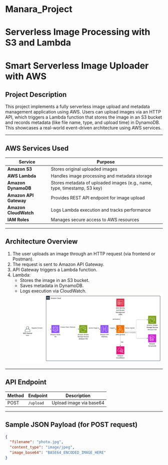 # Manara_Project
# Serverless Image Processing with S3 and Lambda
# Smart Serverless Image Uploader with AWS

## Project Description

This project implements a fully serverless image upload and metadata management application using AWS. Users can upload images via an HTTP API, which triggers a Lambda function that stores the image in an S3 bucket and records metadata (like file name, type, and upload time) in DynamoDB. This showcases a real-world event-driven architecture using AWS services.

---

##  AWS Services Used

| Service              | Purpose                                                                 |
|----------------------|-------------------------------------------------------------------------|
| **Amazon S3**         | Stores original uploaded images                                          |
| **AWS Lambda**        | Handles image processing and metadata storage                           |
| **Amazon DynamoDB**   | Stores metadata of uploaded images (e.g., name, type, timestamp, S3 key)|
| **Amazon API Gateway**| Provides REST API endpoint for image upload                             |
| **Amazon CloudWatch** | Logs Lambda execution and tracks performance                            |
| **IAM Roles**         | Manages secure access to AWS resources                                  |

---

##  Architecture Overview

1. The user uploads an image through an HTTP request (via frontend or Postman).
2. The request is sent to Amazon API Gateway.
3. API Gateway triggers a Lambda function.
4. Lambda:
   - Stores the image in an S3 bucket.
   - Saves metadata in DynamoDB.
   - Logs execution via CloudWatch.
![System Architecture](project-diagram.png)


---

## API Endpoint

| Method | Endpoint    | Description               |
|--------|-------------|---------------------------|
| POST   | `/upload`   | Upload image via base64   |

---

## Sample JSON Payload (for POST request)

```json
{
  "filename": "photo.jpg",
  "content_type": "image/jpeg",
  "image_base64": "BASE64_ENCODED_IMAGE_HERE"
}
